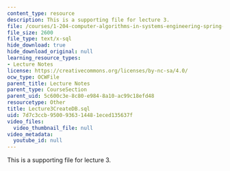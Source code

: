 ```yaml
---
content_type: resource
description: This is a supporting file for lecture 3.
file: /courses/1-204-computer-algorithms-in-systems-engineering-spring-2010/7d7c3ccb9500936314481eced135637f_Lecture3CreateDB.sql
file_size: 2600
file_type: text/x-sql
hide_download: true
hide_download_original: null
learning_resource_types:
- Lecture Notes
license: https://creativecommons.org/licenses/by-nc-sa/4.0/
ocw_type: OCWFile
parent_title: Lecture Notes
parent_type: CourseSection
parent_uid: 5c600c3e-8c80-e984-8a10-ac99c18efd48
resourcetype: Other
title: Lecture3CreateDB.sql
uid: 7d7c3ccb-9500-9363-1448-1eced135637f
video_files:
  video_thumbnail_file: null
video_metadata:
  youtube_id: null
---
```

This is a supporting file for lecture 3.